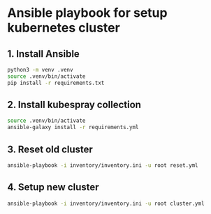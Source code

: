 # Ansible playbook for setup kubernetes cluster

## 1. Install Ansible

```sh
python3 -m venv .venv
source .venv/bin/activate
pip install -r requirements.txt
```

## 2. Install kubespray collection

```sh
source .venv/bin/activate
ansible-galaxy install -r requirements.yml
```

## 3. Reset old cluster

```sh
ansible-playbook -i inventory/inventory.ini -u root reset.yml
```

## 4. Setup new cluster

```sh
ansible-playbook -i inventory/inventory.ini -u root cluster.yml
```
